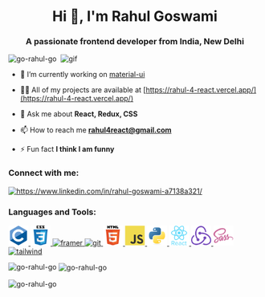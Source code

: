 
<h1 align="center">Hi 👋, I'm Rahul Goswami</h1>
<h3 align="center">A passionate frontend developer from India, New Delhi</h3>
<img src="https://i.giphy.com/qgQUggAC3Pfv687qPC.webp" alt="gif" width="400"  align="right"/>
<p align="left"> <img src="https://komarev.com/ghpvc/?username=go-rahul-go&label=Profile%20views&color=0e75b6&style=flat" alt="go-rahul-go" /> </p>

- 🔭 I’m currently working on [material-ui](https://github.com/go-rahul-go/quicknotes-with-material-UI)

- 👨‍💻 All of my projects are available at [https://rahul-4-react.vercel.app/](https://rahul-4-react.vercel.app/)

- 💬 Ask me about **React, Redux, CSS**

- 📫 How to reach me **rahul4react@gmail.com**

- ⚡ Fun fact **I think I am funny**

<h3 align="left">Connect with me:</h3>
<p align="left">
<a href="https://linkedin.com/in/https://www.linkedin.com/in/rahul-goswami-a7138a321/" target="blank"><img align="center" src="https://raw.githubusercontent.com/rahuldkjain/github-profile-readme-generator/master/src/images/icons/Social/linked-in-alt.svg" alt="https://www.linkedin.com/in/rahul-goswami-a7138a321/" height="30" width="40" /></a>
</p>

<h3 align="left">Languages and Tools:</h3>
<p align="left"> <a href="https://www.cprogramming.com/" target="_blank" rel="noreferrer"> <img src="https://raw.githubusercontent.com/devicons/devicon/master/icons/c/c-original.svg" alt="c" width="40" height="40"/> </a> <a href="https://www.w3schools.com/css/" target="_blank" rel="noreferrer"> <img src="https://raw.githubusercontent.com/devicons/devicon/master/icons/css3/css3-original-wordmark.svg" alt="css3" width="40" height="40"/> </a> <a href="https://www.framer.com/" target="_blank" rel="noreferrer"> <img src="https://www.vectorlogo.zone/logos/framer/framer-icon.svg" alt="framer" width="40" height="40"/> </a> <a href="https://git-scm.com/" target="_blank" rel="noreferrer"> <img src="https://www.vectorlogo.zone/logos/git-scm/git-scm-icon.svg" alt="git" width="40" height="40"/> </a> <a href="https://www.w3.org/html/" target="_blank" rel="noreferrer"> <img src="https://raw.githubusercontent.com/devicons/devicon/master/icons/html5/html5-original-wordmark.svg" alt="html5" width="40" height="40"/> </a> <a href="https://developer.mozilla.org/en-US/docs/Web/JavaScript" target="_blank" rel="noreferrer"> <img src="https://raw.githubusercontent.com/devicons/devicon/master/icons/javascript/javascript-original.svg" alt="javascript" width="40" height="40"/> </a> <a href="https://www.python.org" target="_blank" rel="noreferrer"> <img src="https://raw.githubusercontent.com/devicons/devicon/master/icons/python/python-original.svg" alt="python" width="40" height="40"/> </a> <a href="https://reactjs.org/" target="_blank" rel="noreferrer"> <img src="https://raw.githubusercontent.com/devicons/devicon/master/icons/react/react-original-wordmark.svg" alt="react" width="40" height="40"/> </a> <a href="https://redux.js.org" target="_blank" rel="noreferrer"> <img src="https://raw.githubusercontent.com/devicons/devicon/master/icons/redux/redux-original.svg" alt="redux" width="40" height="40"/> </a> <a href="https://sass-lang.com" target="_blank" rel="noreferrer"> <img src="https://raw.githubusercontent.com/devicons/devicon/master/icons/sass/sass-original.svg" alt="sass" width="40" height="40"/> </a> <a href="https://tailwindcss.com/" target="_blank" rel="noreferrer"> <img src="https://www.vectorlogo.zone/logos/tailwindcss/tailwindcss-icon.svg" alt="tailwind" width="40" height="40"/> </a> </p>

<p><img align="left" src="https://github-readme-stats.vercel.app/api/top-langs?username=go-rahul-go&show_icons=true&locale=en&layout=compact" alt="go-rahul-go" /></p>

<p>&nbsp;<img align="center" src="https://github-readme-stats.vercel.app/api?username=go-rahul-go&show_icons=true&locale=en" alt="go-rahul-go" /></p>

<p><img align="center" src="https://github-readme-streak-stats.herokuapp.com/?user=go-rahul-go&" alt="go-rahul-go" /></p>

